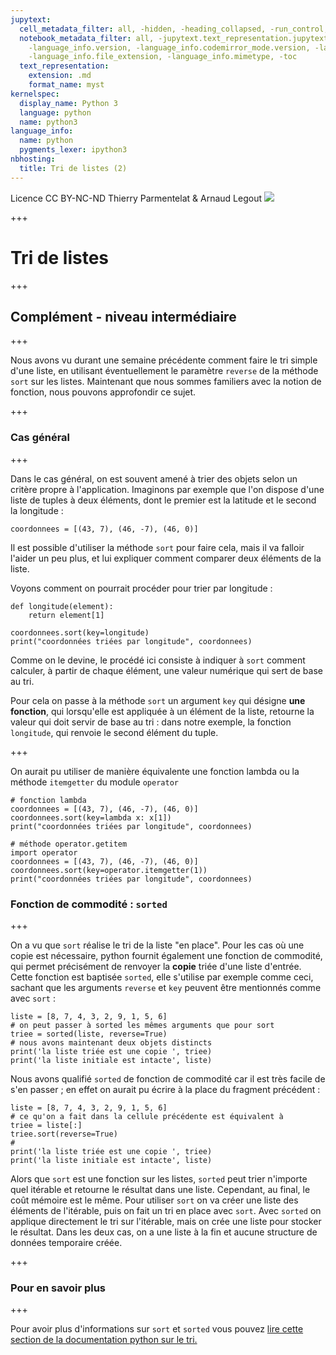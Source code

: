 ```yaml
---
jupytext:
  cell_metadata_filter: all, -hidden, -heading_collapsed, -run_control, -trusted
  notebook_metadata_filter: all, -jupytext.text_representation.jupytext_version, -jupytext.text_representation.format_version,
    -language_info.version, -language_info.codemirror_mode.version, -language_info.codemirror_mode,
    -language_info.file_extension, -language_info.mimetype, -toc
  text_representation:
    extension: .md
    format_name: myst
kernelspec:
  display_name: Python 3
  language: python
  name: python3
language_info:
  name: python
  pygments_lexer: ipython3
nbhosting:
  title: Tri de listes (2)
---
```


<div class="licence">
<span>Licence CC BY-NC-ND</span>
<span>Thierry Parmentelat &amp; Arnaud Legout</span>
<span><img src="media/both-logos-small-alpha.png" /></span>
</div>

+++

# Tri de listes

+++

## Complément - niveau intermédiaire

+++

Nous avons vu durant une semaine précédente comment faire le tri simple d'une liste, en utilisant éventuellement le paramètre `reverse` de la méthode `sort` sur les listes. Maintenant que nous sommes familiers avec la notion de fonction, nous pouvons approfondir ce sujet.

+++

### Cas général

+++

Dans le cas général, on est souvent amené à trier des objets selon un critère propre à l'application. Imaginons par exemple que l'on dispose d'une liste de tuples à deux éléments, dont le premier est la latitude et le second la longitude :

```{code-cell} ipython3
coordonnees = [(43, 7), (46, -7), (46, 0)]
```

Il est possible d'utiliser la méthode `sort` pour faire cela, mais il va falloir l'aider un peu plus, et lui expliquer comment comparer deux éléments de la liste.

Voyons comment on pourrait procéder pour trier par longitude :

```{code-cell} ipython3
def longitude(element): 
    return element[1]

coordonnees.sort(key=longitude)
print("coordonnées triées par longitude", coordonnees)
```

Comme on le devine, le procédé ici consiste à indiquer à `sort` comment calculer, à partir de chaque élément, une valeur numérique qui sert de base au tri. 

Pour cela on passe à la méthode `sort` un argument `key` qui désigne **une fonction**, qui lorsqu'elle est appliquée à un élément de la liste, retourne la valeur qui doit servir de base au tri : dans notre exemple, la fonction `longitude`, qui renvoie le second élément du tuple.

+++

On aurait pu utiliser de manière équivalente une fonction lambda ou la méthode `itemgetter` du module `operator`

```{code-cell} ipython3
# fonction lambda 
coordonnees = [(43, 7), (46, -7), (46, 0)]
coordonnees.sort(key=lambda x: x[1])
print("coordonnées triées par longitude", coordonnees)

# méthode operator.getitem
import operator
coordonnees = [(43, 7), (46, -7), (46, 0)]
coordonnees.sort(key=operator.itemgetter(1))
print("coordonnées triées par longitude", coordonnees)
```

### Fonction de commodité : `sorted`

+++

On a vu que `sort` réalise le tri de la liste "en place". Pour les cas où une copie est nécessaire, python fournit également une fonction de commodité, qui permet précisément de renvoyer la **copie** triée d'une liste d'entrée. Cette fonction est baptisée `sorted`, elle s'utilise par exemple comme ceci, sachant que les arguments `reverse` et `key` peuvent être mentionnés comme avec `sort` :

```{code-cell} ipython3
liste = [8, 7, 4, 3, 2, 9, 1, 5, 6]
# on peut passer à sorted les mêmes arguments que pour sort
triee = sorted(liste, reverse=True)
# nous avons maintenant deux objets distincts
print('la liste triée est une copie ', triee)
print('la liste initiale est intacte', liste)
```

Nous avons qualifié `sorted` de fonction de commodité car il est très facile de s'en passer ; en effet on aurait pu écrire à la place du fragment précédent :

```{code-cell} ipython3
liste = [8, 7, 4, 3, 2, 9, 1, 5, 6]
# ce qu'on a fait dans la cellule précédente est équivalent à
triee = liste[:]
triee.sort(reverse=True)
# 
print('la liste triée est une copie ', triee)
print('la liste initiale est intacte', liste)
```

Alors que `sort` est une fonction sur les listes, `sorted` peut trier n'importe quel itérable et retourne le résultat dans une liste. Cependant, au final, le coût mémoire est le même. Pour utiliser `sort` on va créer une liste des éléments de l'itérable, puis on fait un tri en place avec `sort`. Avec `sorted` on applique directement le tri sur l'itérable, mais on crée une liste pour stocker le résultat. Dans les deux cas, on a une liste à la fin et aucune structure de données temporaire créée.

+++

### Pour en savoir plus

+++

Pour avoir plus d'informations sur `sort` et `sorted` vous pouvez [lire cette section de la documentation python sur le tri.](https://docs.python.org/3/howto/sorting.html)
